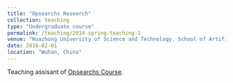 ```yaml
---
title: "Opsearchs Research"
collection: teaching
type: "Undergraduate course"
permalink: /teaching/2014-spring-teaching-1
venue: "Huazhong University of Science and Technology, School of Artificial Intelligence & Automation"
date: 2018-02-01
location: "Wuhan, China"
---
```



Teaching assisant of [Opsearchs Course](https://www.icourse163.org/course/HUST-1207167805).
